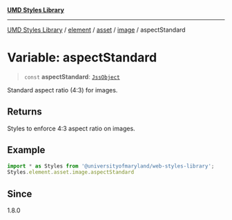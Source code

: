 [**UMD Styles Library**](../../../../../../README.md)

***

[UMD Styles Library](../../../../../../README.md) / [element](../../../../../README.md) / [asset](../../../README.md) / [image](../README.md) / aspectStandard

# Variable: aspectStandard

> `const` **aspectStandard**: [`JssObject`](../../../../../../utilities/namespaces/transform/type-aliases/JssObject.md)

Standard aspect ratio (4:3) for images.

## Returns

Styles to enforce 4:3 aspect ratio on images.

## Example

```typescript
import * as Styles from '@universityofmaryland/web-styles-library';
Styles.element.asset.image.aspectStandard
```

## Since

1.8.0
